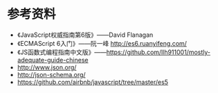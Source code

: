 # 参考资料
* 《JavaScript权威指南第6版》——David Flanagan
* 《ECMAScript 6入门》——阮一峰 http://es6.ruanyifeng.com/
* 《JS函数式编程指南中文版》——https://github.com/llh911001/mostly-adequate-guide-chinese
* http://www.json.org/
* http://json-schema.org/
* https://github.com/airbnb/javascript/tree/master/es5
